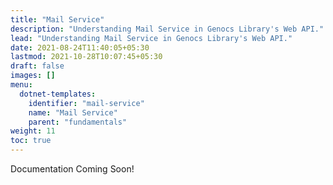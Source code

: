 ```yaml
---
title: "Mail Service"
description: "Understanding Mail Service in Genocs Library's Web API."
lead: "Understanding Mail Service in Genocs Library's Web API."
date: 2021-08-24T11:40:05+05:30
lastmod: 2021-10-28T10:07:45+05:30
draft: false
images: []
menu:
  dotnet-templates:
    identifier: "mail-service"
    name: "Mail Service"
    parent: "fundamentals"
weight: 11
toc: true
---
```


Documentation Coming Soon!
